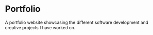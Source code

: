 # Portfolio
A portfolio website showcasing the different software development and creative projects I have worked on.
